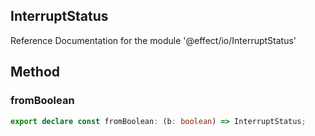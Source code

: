 ## InterruptStatus

Reference Documentation for the module '@effect/io/InterruptStatus'

## Method

### fromBoolean

```ts
export declare const fromBoolean: (b: boolean) => InterruptStatus;
```

